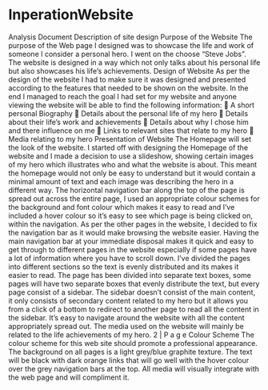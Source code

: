 # InperationWebsite
Analysis Document
Description of site design
Purpose of the Website
The purpose of the Web page I designed was to showcase the life and work of someone I consider a personal hero. I went on the choose “Steve Jobs”. The website is designed in a way which not only talks about his personal life but also showcases his life’s achievements.
Design of Website
As per the design of the website I had to make sure it was designed and presented according to the features that needed to be shown on the website. In the end I managed to reach the goal I had set for my website and anyone viewing the website will be able to find the following information:
 A short personal Biography
 Details about the personal life of my hero
 Details about their life’s work and achievements
 Details about why I chose him and there influence on me
 Links to relevant sites that relate to my hero
 Media relating to my hero
Presentation of Website
The Homepage will set the look of the website. I started off with designing the Homepage of the website and I made a decision to use a slideshow, showing certain images of my hero which illustrates who and what the website is about. This meant the homepage would not only be easy to understand but it would contain a minimal amount of text and each image was describing the hero in a different way.
The horizontal navigation bar along the top of the page is spread out across the entire page, I used an appropriate colour schemes for the background and font colour which makes it easy to read and I’ve included a hover colour so it’s easy to see which page is being clicked on, within the navigation. As per the other pages in the website, I decided to fix the navigation bar as it would make browsing the website easier. Having the main navigation bar at your immediate disposal makes it quick and easy to get through to different pages in the website especially if some pages have a lot of information where you have to scroll down.
I’ve divided the pages into different sections so the text is evenly distributed and its makes it easier to read. The page has been divided into separate text boxes, some pages will have two separate boxes that evenly distribute the text, but every page consist of a sidebar. The sidebar doesn’t consist of the main content, it only consists of secondary content related to my hero but it allows you from a click of a bottom to redirect to another page to read all the content in the sidebar. It’s easy to navigate around the website with all the content appropriately spread out. The media used on the website will mainly be related to the life achievements of my hero.
2 | P a g e
Colour Scheme
The colour scheme for this web site should promote a professional appearance. The background on all pages is a light grey/blue graphite texture. The text will be black with dark orange links that will go well with the hover colour over the grey navigation bars at the top. All media will visually integrate with the web page and will compliment it.

